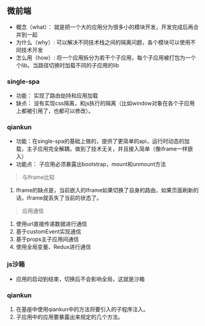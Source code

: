 ## 微前端
* 概念（what）： 就是把一个大的应用分为很多小的模块开发，开发完成后再合并到一起
* 为什么（why）: 可以解决不同技术栈之间的隔离问题，各个模块可以使用不同技术开发
* 怎么用（how）: 将一个应用拆分为若干个子应用，每个子应用被打包为一个个lib。当路径切换时加载不同的子应用的lib

### single-spa
* 功能： 实现了路由劫持和应用加载
* 缺点： 没有实现css隔离，和js执行的隔离（比如window对象在各个子应用上都被引用了，也都可以修改）。

### qiankun
* 功能：在single-spa的基础上做的，提供了更简单的api，运行时动态的加载，主子应用完全解耦，做到了技术无关，并且接入简单（像iframe一样嵌入）
* 功能点： 子应用必须暴露出bootstrap，mount和unmount方法

> 与Iframe比较
1. Iframe的缺点是，当前嵌入的Iframe如果切换了自身的路由，如果页面刷新的话，iframe就丢失了当前的状态了。
> 应用通信
1. 使用url直接传递数据进行通信
2. 基于customEvent实现通信
3. 基于props主子应用间通信
4. 使用全局变量、Redux进行通信 

### js沙箱 
* 应用的启动到结束，切换后不会影响全局，这就是沙箱   


### qiankun 
1. 在基座中使用qiankun中的方法将要引入的子程序注入。
2. 子应用中的应用要暴露出来规定的几个方法。